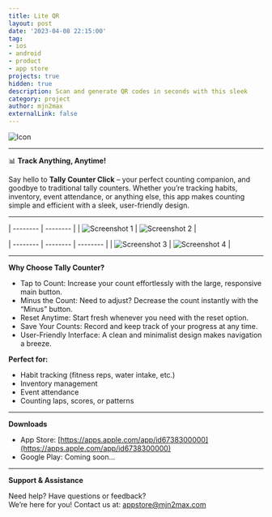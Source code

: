 ```yaml
---
title: Lite QR
layout: post
date: '2023-04-08 22:15:00'
tag:
- ios
- android
- product
- app store
projects: true
hidden: true
description: Scan and generate QR codes in seconds with this sleek
category: project
author: mjn2max
externalLink: false
---
```


![Icon](../assets/projects/lite-qr/Icon-Dark-1024x1024.png)

---

📊 **Track Anything, Anytime!**

Say hello to **Tally Counter Click** – your perfect counting companion, and goodbye to traditional tally counters. Whether you’re tracking habits, inventory, event attendance, or anything else, this app makes counting simple and efficient with a sleek, user-friendly design.

---

| -------- | -------- |
| ![Screenshot 1](../assets/projects/tally-counter-click/1.png) | ![Screenshot 2](../assets/projects/tally-counter-click/2.png) |

| -------- | -------- | -------- |
| ![Screenshot 3](../assets/projects/tally-counter-click/3.png) | ![Screenshot 4](../assets/projects/tally-counter-click/4.png) |

---

**Why Choose Tally Counter?**

- Tap to Count: Increase your count effortlessly with the large, responsive main button.
- Minus the Count: Need to adjust? Decrease the count instantly with the “Minus” button.
- Reset Anytime: Start fresh whenever you need with the reset option.
- Save Your Counts: Record and keep track of your progress at any time.
- User-Friendly Interface: A clean and minimalist design makes navigation a breeze.

**Perfect for:**

- Habit tracking (fitness reps, water intake, etc.)
- Inventory management
- Event attendance
- Counting laps, scores, or patterns

---

**Downloads**

- App Store: [https://apps.apple.com/app/id6738300000](https://apps.apple.com/app/id6738300000)
- Google Play: Coming soon...

---

**Support & Assistance**

Need help? Have questions or feedback?\
We’re here for you! Contact us at: [appstore@mjn2max.com](mailto:appstore@mjn2max.com)
